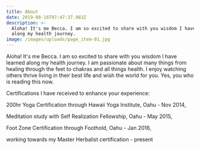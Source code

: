 ```yaml
---
title: About
date: 2019-08-16T07:47:37.983Z
description: >-
  Aloha! It's me Becca. I am so excited to share with you wisdom I have learned
  along my health journey.
image: /images/uploads/page_item-01.jpg
---
```

Aloha! It's me Becca. I am so excited to share with you wisdom I have learned along my health journey. I am passionate about many things from healing through the feet to chakras and all things health. I enjoy watching others thrive living in their best life and wish the world for you. Yes, you who is reading this now. 

Certifications I have received to enhance your experience: 

200hr Yoga Certification through Hawaii Yoga Institute, Oahu - Nov 2014, 

Meditation study with Self Realization Fellowship, Oahu - May 2015, 

Foot Zone Certification through Foothold, Oahu - Jan 2016,

working towards my Master Herbalist certification - present
